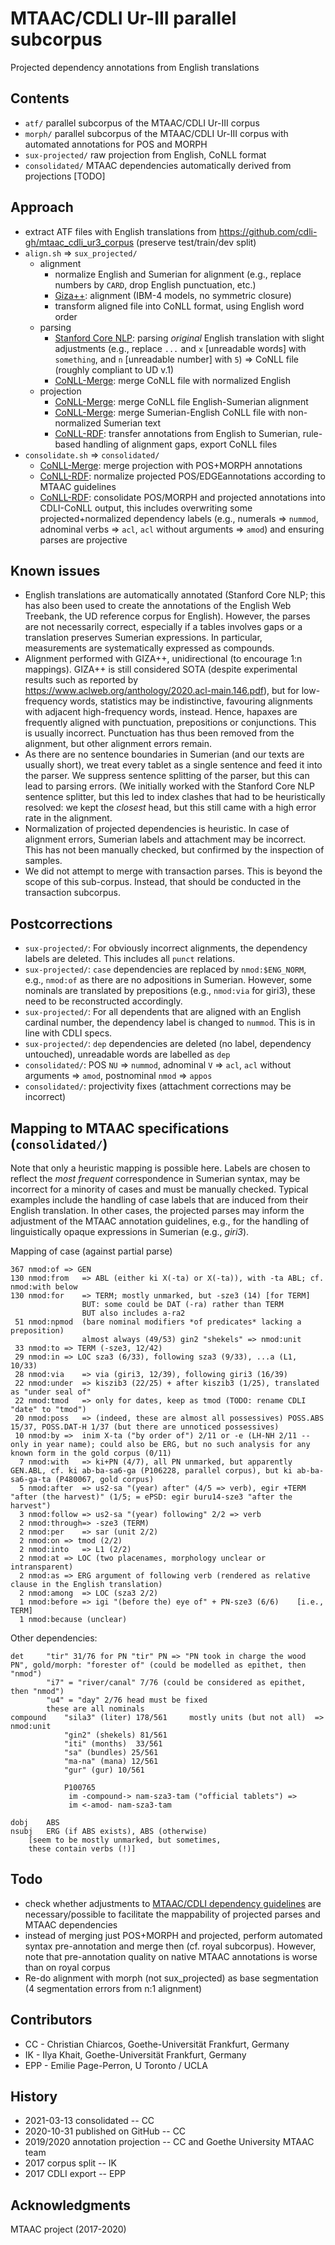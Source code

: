 # MTAAC/CDLI Ur-III parallel subcorpus

Projected dependency annotations from English translations

## Contents

- `atf/` parallel subcorpus of the MTAAC/CDLI Ur-III corpus
- `morph/` parallel subcorpus of the MTAAC/CDLI Ur-III corpus with automated annotations for POS and MORPH
- `sux-projected/` raw projection from English, CoNLL format
- `consolidated/` MTAAC dependencies automatically derived from projections [TODO]

## Approach
- extract ATF files with English translations from https://github.com/cdli-gh/mtaac_cdli_ur3_corpus (preserve test/train/dev split)
- `align.sh` => `sux_projected/`
	- alignment
		- normalize English and Sumerian for alignment (e.g., replace numbers by `CARD`, drop English punctuation, etc.)
		- [Giza++](http://www.statmt.org/moses/giza/GIZA++.html): alignment  (IBM-4 models, no symmetric closure)
		- transform aligned file into CoNLL format, using English word order 
	- parsing
		-  [Stanford Core NLP](https://stanfordnlp.github.io/CoreNLP/): parsing *original* English translation with slight adjustments (e.g., replace `...` and `x` [unreadable words] with `something`, and `n` [unreadable number] with `5`) => CoNLL file (roughly compliant to UD v.1) 
		- [CoNLL-Merge](https://github.com/acoli-repo/conll-merge): merge CoNLL file with normalized English
	- projection
		- [CoNLL-Merge](https://github.com/acoli-repo/conll-merge): merge CoNLL file English-Sumerian alignment
		- [CoNLL-Merge](https://github.com/acoli-repo/conll-merge): merge Sumerian-English CoNLL file with non-normalized Sumerian text
		- [CoNLL-RDF](https://github.com/acoli-repo/conll-rdf): transfer annotations from English to Sumerian, rule-based handling of alignment gaps, export CoNLL files
- `consolidate.sh` => `consolidated/`
	- [CoNLL-Merge](https://github.com/acoli-repo/conll-merge): merge projection with POS+MORPH annotations
	- [CoNLL-RDF](https://github.com/acoli-repo/conll-rdf): normalize projected POS/EDGEannotations according to MTAAC guidelines
	- [CoNLL-RDF](https://github.com/acoli-repo/conll-rdf): consolidate POS/MORPH and projected annotations into CDLI-CoNLL output, this includes overwriting some projected+normalized dependency labels (e.g., numerals => `nummod`, adnominal verbs => `acl`, `acl` without arguments => `amod`) and ensuring parses are projective

## Known issues
- English translations are automatically annotated (Stanford Core NLP; this has also been used to create the annotations of the English Web Treebank, the UD reference corpus for English). However, the parses are not necessarily correct, especially if a tables involves gaps or a translation preserves Sumerian expressions. In particular, measurements are systematically expressed as compounds.
- Alignment performed with GIZA++, unidirectional (to encourage 1:n mappings). GIZA++ is still considered SOTA (despite experimental results such as reported by https://www.aclweb.org/anthology/2020.acl-main.146.pdf), but for low-frequency words, statistics may be indistinctive, favouring alignments with adjacent high-frequency words, instead. Hence, hapaxes are frequently aligned with punctuation, prepositions or conjunctions. This is usually incorrect. Punctuation has thus been removed from the alignment, but other alignment errors remain.
- As there are no sentence boundaries in Sumerian (and our texts are usually short), we treat every tablet as a single sentence and feed it into the parser. We suppress sentence splitting of the parser, but this can lead to parsing errors. (We initially worked with the Stanford Core NLP sentence splitter, but this led to index clashes that had to be heuristically resolved: we kept the *closest* head, but this still came with a high error rate in the alignment.
- Normalization of projected dependencies is heuristic. In case of alignment errors, Sumerian labels and attachment may be incorrect. This has not been manually checked, but confirmed by the inspection of samples.
- We did not attempt to merge with transaction parses. This is beyond the scope of this sub-corpus. Instead, that should be conducted in the transaction subcorpus.

## Postcorrections
- `sux-projected/`: For obviously incorrect alignments, the dependency labels are deleted. This includes all `punct` relations.
- `sux-projected/`: `case` dependencies are replaced by `nmod:$ENG_NORM`, e.g., `nmod:of` as there are no adpositions in Sumerian. However, some nominals are translated by prepositions (e.g., `nmod:via` for giri3), these need to be reconstructed accordingly.
- `sux-projected/`: For all dependents that are aligned with an English cardinal number, the dependency label is changed to `nummod`. This is in line with CDLI specs.
- `sux-projected/`: `dep` dependencies are deleted (no label, dependency untouched), unreadable words are labelled as `dep`
- `consolidated/`: POS `NU` => `nummod`, adnominal `V` => `acl`, `acl` without arguments => `amod`, postnominal `nmod` => `appos`
- `consolidated/`: projectivity fixes (attachment corrections may be incorrect)

## Mapping to MTAAC specifications (`consolidated/`)

Note that only a heuristic mapping is possible here. Labels are chosen to reflect the *most frequent* correspondence in Sumerian syntax, may be incorrect for a minority of cases and must be manually checked. Typical examples include the handling of case labels that are induced from their English translation. In other cases, the projected parses may inform the adjustment of the MTAAC annotation guidelines, e.g., for the handling of linguistically opaque expressions in Sumerian (e.g., *giri3*).

Mapping of case (against partial parse)

    367 nmod:of	=> GEN
    130 nmod:from	=> ABL (either ki X(-ta) or X(-ta)), with -ta ABL; cf. nmod:with below
    130 nmod:for	=> TERM; mostly unmarked, but -sze3 (14) [for TERM]
					BUT: some could be DAT (-ra) rather than TERM
					BUT also includes a-ra2
     51 nmod:npmod	(bare nominal modifiers *of predicates* lacking a preposition)
					almost always (49/53) gin2 "shekels" => nmod:unit
     33 nmod:to	=> TERM (-sze3, 12/42)
     29 nmod:in	=> LOC sza3 (6/33), following sza3 (9/33), ...a (L1, 10/33) 
     28 nmod:via	=> via (giri3, 12/39), following giri3 (16/39)
     22 nmod:under	=> kiszib3 (22/25) + after kiszib3 (1/25), translated as "under seal of"
     22 nmod:tmod	=> only for dates, keep as tmod (TODO: rename CDLI "date" to "tmod")
     20 nmod:poss	=> (indeed, these are almost all possessives) POSS.ABS 15/37, POSS.DAT-H 1/37 (but there are unnoticed possessives)
     10 nmod:by	=>	inim X-ta ("by order of") 2/11 or -e (LH-NH 2/11 -- only in year name); could also be ERG, but no such analysis for any known form in the gold corpus (0/11)
      7 nmod:with	=> ki+PN (4/7), all PN unmarked, but apparently GEN.ABL, cf. ki ab-ba-sa6-ga (P106228, parallel corpus), but ki ab-ba-sa6-ga-ta (P480067, gold corpus)
      5 nmod:after	=> us2-sa "(year) after" (4/5 => verb), egir +TERM "after (the harvest)" (1/5; = ePSD: egir buru14-sze3 "after the harvest")
      3 nmod:follow	=> us2-sa "(year) following" 2/2 => verb
      2 nmod:through=> -sze3 (TERM)
      2 nmod:per	=> sar (unit 2/2)
      2 nmod:on	=> tmod (2/2)
      2 nmod:into	=> L1 (2/2)
      2 nmod:at	=> LOC (two placenames, morphology unclear or intransparent)
      2 nmod:as	=> ERG argument of following verb (rendered as relative clause in the English translation)
      2 nmod:among	=> LOC (sza3 2/2)
      1 nmod:before	=> igi "(before the) eye of" + PN-sze3 (6/6)	[i.e., TERM]
      1 nmod:because (unclear)

Other dependencies:

	det 	"tir" 31/76 for PN "tir" PN => "PN took in charge the wood PN", gold/morph: "forester of" (could be modelled as epithet, then "nmod")
			"i7" = "river/canal" 7/76 (could be considered as epithet, then "nmod")
			"u4" = "day" 2/76 head must be fixed
			these are all nominals
	compound	"sila3" (liter) 178/561		mostly units (but not all)	=> nmod:unit
				"gin2" (shekels) 81/561
				"iti" (months)	33/561
				"sa" (bundles) 25/561
				"ma-na" (mana) 12/561
				"gur" (gur) 10/561
				
				P100765
				 im -compound-> nam-sza3-tam ("official tablets") =>
				 im <-amod- nam-sza3-tam
				 
	dobj	ABS
	nsubj	ERG (if ABS exists), ABS (otherwise)	
		[seem to be mostly unmarked, but sometimes, 
		these contain verbs (!)]
	
	  
## Todo
- check whether adjustments to [MTAAC/CDLI dependency guidelines](https://cdli-gh.github.io/annodoc/#syntactic-dependencies) are necessary/possible to facilitate the mappability of projected parses and MTAAC dependencies
- instead of merging just POS+MORPH and projected, perform automated syntax pre-annotation and merge then (cf. royal subcorpus). However, note that pre-annotation quality on native MTAAC annotations is worse than on royal corpus
- Re-do alignment with morph (not sux_projected) as base segmentation (4 segmentation errors from n:1 alignment)

## Contributors
- CC - Christian Chiarcos, Goethe-Universität Frankfurt, Germany
- IK - Ilya Khait, Goethe-Universität Frankfurt, Germany
- EPP - Emilie Page-Perron, U Toronto / UCLA

## History
- 2021-03-13 consolidated -- CC 
- 2020-10-31 published on GitHub -- CC
- 2019/2020 annotation projection -- CC and Goethe University MTAAC team
- 2017 corpus split -- IK
- 2017 CDLI export -- EPP

## Acknowledgments
MTAAC project (2017-2020)
